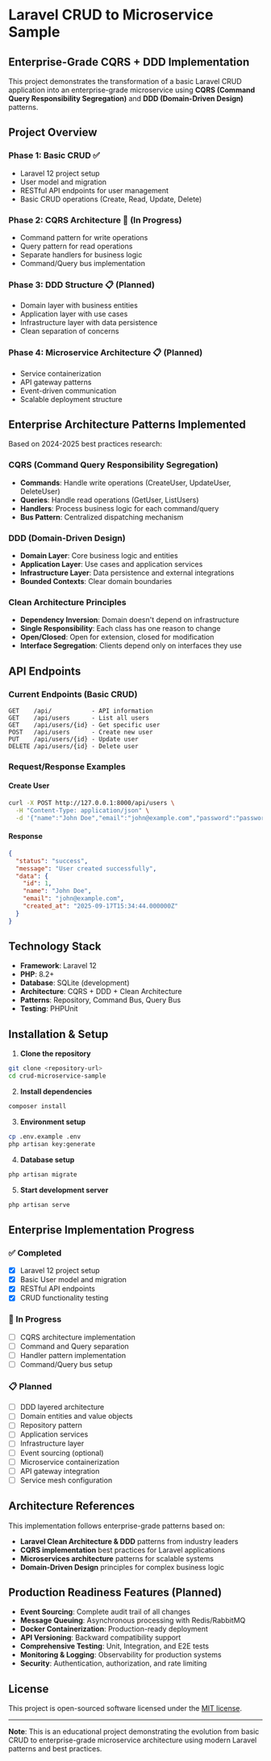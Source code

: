# Laravel CRUD to Microservice Sample

## Enterprise-Grade CQRS + DDD Implementation

This project demonstrates the transformation of a basic Laravel CRUD application into an enterprise-grade microservice using **CQRS (Command Query Responsibility Segregation)** and **DDD (Domain-Driven Design)** patterns.

## Project Overview

### Phase 1: Basic CRUD ✅
- Laravel 12 project setup
- User model and migration
- RESTful API endpoints for user management
- Basic CRUD operations (Create, Read, Update, Delete)

### Phase 2: CQRS Architecture 🚧 (In Progress)
- Command pattern for write operations
- Query pattern for read operations
- Separate handlers for business logic
- Command/Query bus implementation

### Phase 3: DDD Structure 📋 (Planned)
- Domain layer with business entities
- Application layer with use cases
- Infrastructure layer with data persistence
- Clean separation of concerns

### Phase 4: Microservice Architecture 📋 (Planned)
- Service containerization
- API gateway patterns
- Event-driven communication
- Scalable deployment structure

## Enterprise Architecture Patterns Implemented

Based on 2024-2025 best practices research:

### CQRS (Command Query Responsibility Segregation)
- **Commands**: Handle write operations (CreateUser, UpdateUser, DeleteUser)
- **Queries**: Handle read operations (GetUser, ListUsers)
- **Handlers**: Process business logic for each command/query
- **Bus Pattern**: Centralized dispatching mechanism

### DDD (Domain-Driven Design)
- **Domain Layer**: Core business logic and entities
- **Application Layer**: Use cases and application services
- **Infrastructure Layer**: Data persistence and external integrations
- **Bounded Contexts**: Clear domain boundaries

### Clean Architecture Principles
- **Dependency Inversion**: Domain doesn't depend on infrastructure
- **Single Responsibility**: Each class has one reason to change
- **Open/Closed**: Open for extension, closed for modification
- **Interface Segregation**: Clients depend only on interfaces they use

## API Endpoints

### Current Endpoints (Basic CRUD)
```
GET    /api/           - API information
GET    /api/users      - List all users
GET    /api/users/{id} - Get specific user
POST   /api/users      - Create new user
PUT    /api/users/{id} - Update user
DELETE /api/users/{id} - Delete user
```

### Request/Response Examples

#### Create User
```bash
curl -X POST http://127.0.0.1:8000/api/users \
  -H "Content-Type: application/json" \
  -d '{"name":"John Doe","email":"john@example.com","password":"password123"}'
```

#### Response
```json
{
  "status": "success",
  "message": "User created successfully",
  "data": {
    "id": 1,
    "name": "John Doe",
    "email": "john@example.com",
    "created_at": "2025-09-17T15:34:44.000000Z"
  }
}
```

## Technology Stack

- **Framework**: Laravel 12
- **PHP**: 8.2+
- **Database**: SQLite (development)
- **Architecture**: CQRS + DDD + Clean Architecture
- **Patterns**: Repository, Command Bus, Query Bus
- **Testing**: PHPUnit

## Installation & Setup

1. **Clone the repository**
```bash
git clone <repository-url>
cd crud-microservice-sample
```

2. **Install dependencies**
```bash
composer install
```

3. **Environment setup**
```bash
cp .env.example .env
php artisan key:generate
```

4. **Database setup**
```bash
php artisan migrate
```

5. **Start development server**
```bash
php artisan serve
```

## Enterprise Implementation Progress

### ✅ Completed
- [x] Laravel 12 project setup
- [x] Basic User model and migration
- [x] RESTful API endpoints
- [x] CRUD functionality testing

### 🚧 In Progress
- [ ] CQRS architecture implementation
- [ ] Command and Query separation
- [ ] Handler pattern implementation
- [ ] Command/Query bus setup

### 📋 Planned
- [ ] DDD layered architecture
- [ ] Domain entities and value objects
- [ ] Repository pattern
- [ ] Application services
- [ ] Infrastructure layer
- [ ] Event sourcing (optional)
- [ ] Microservice containerization
- [ ] API gateway integration
- [ ] Service mesh configuration

## Architecture References

This implementation follows enterprise-grade patterns based on:

- **Laravel Clean Architecture & DDD** patterns from industry leaders
- **CQRS implementation** best practices for Laravel applications
- **Microservices architecture** patterns for scalable systems
- **Domain-Driven Design** principles for complex business logic

## Production Readiness Features (Planned)

- **Event Sourcing**: Complete audit trail of all changes
- **Message Queuing**: Asynchronous processing with Redis/RabbitMQ
- **Docker Containerization**: Production-ready deployment
- **API Versioning**: Backward compatibility support
- **Comprehensive Testing**: Unit, Integration, and E2E tests
- **Monitoring & Logging**: Observability for production systems
- **Security**: Authentication, authorization, and rate limiting

## License

This project is open-sourced software licensed under the [MIT license](https://opensource.org/licenses/MIT).

---

**Note**: This is an educational project demonstrating the evolution from basic CRUD to enterprise-grade microservice architecture using modern Laravel patterns and best practices.